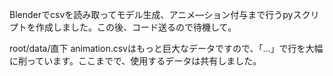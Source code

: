 Blenderでcsvを読み取ってモデル生成、アニメ―ション付与まで行うpyスクリプトを作成しました。この後、コード送るので待機して。

root/data/直下
animation.csvはもっと巨大なデータですので、「...」で行を大幅に削っています。ここまでで、使用するデータは共有しました。



